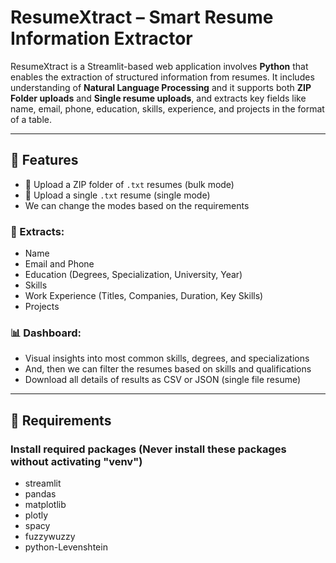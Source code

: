 # ResumeXtract – Smart Resume Information Extractor

ResumeXtract is a Streamlit-based web application involves **Python** that enables the extraction of structured information from resumes. 
It includes understanding of **Natural Language Processing** and it supports both **ZIP Folder uploads** and **Single resume uploads**, 
and extracts key fields like name, email, phone, education, skills, experience, and projects in the format of a table.

---

## 🚀 Features

- 📂 Upload a ZIP folder of `.txt` resumes (bulk mode)
- 📄 Upload a single `.txt` resume (single mode)
- We can change the modes based on the requirements
### 🧠 Extracts:
  - Name
  - Email and Phone
  - Education (Degrees, Specialization, University, Year)
  - Skills
  - Work Experience (Titles, Companies, Duration, Key Skills)
  - Projects
### 📊 Dashboard:
  - Visual insights into most common skills, degrees, and specializations
  - And, then we can filter the resumes based on skills and qualifications
  - Download all details of results as CSV or JSON (single file resume)

---

## 🚀 Requirements

### Install required packages (Never install these packages without activating "venv")
- streamlit
- pandas
- matplotlib
- plotly
- spacy
- fuzzywuzzy
- python-Levenshtein


